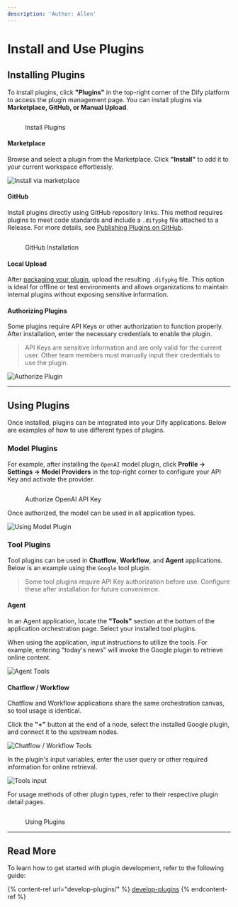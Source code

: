 ```yaml
---
description: 'Author: Allen'
---
```


# Install and Use Plugins

## Installing Plugins

To install plugins, click **"Plugins"** in the top-right corner of the Dify platform to access the plugin management page. You can install plugins via **Marketplace, GitHub, or Manual Upload**.

<figure><img src="https://assets-docs.dify.ai/2025/01/a56c40245090d9252557dcc6f4064a14.png" alt=""><figcaption><p>Install Plugins</p></figcaption></figure>

#### Marketplace

Browse and select a plugin from the Marketplace. Click **"Install"** to add it to your current workspace effortlessly.

![Install via marketplace](https://assets-docs.dify.ai/2025/01/6ae8b661b7fa01b228a954d00ef552f3.png)

#### GitHub

Install plugins directly using GitHub repository links. This method requires plugins to meet code standards and include a `.difypkg` file attached to a Release. For more details, see [Publishing Plugins on GitHub](../publish-plugins/publish-plugin-on-personal-github-repo.md).

<figure><img src="https://assets-docs.dify.ai/2025/01/4026a12a915e3fe9bd057d8827acfdce.png" alt=""><figcaption><p>GitHub Installation</p></figcaption></figure>

#### Local Upload

After [packaging your plugin](../publish-plugins/package-plugin-file-and-publish.md), upload the resulting `.difypkg` file. This option is ideal for offline or test environments and allows organizations to maintain internal plugins without exposing sensitive information.

#### Authorizing Plugins

Some plugins require API Keys or other authorization to function properly. After installation, enter the necessary credentials to enable the plugin.

> API Keys are sensitive information and are only valid for the current user. Other team members must manually input their credentials to use the plugin.

![Authorize Plugin](https://assets-docs.dify.ai/2024/11/972de4c9fa00f792a1ab734b080aafdc.png)

***

## Using Plugins

Once installed, plugins can be integrated into your Dify applications. Below are examples of how to use different types of plugins.

### Model Plugins

For example, after installing the `OpenAI` model plugin, click **Profile → Settings → Model Providers** in the top-right corner to configure your API Key and activate the provider.

<figure><img src="https://assets-docs.dify.ai/2025/01/3bf32d49975931e5924baa749aa7812f.png" alt=""><figcaption><p>Authorize OpenAI API Key</p></figcaption></figure>

Once authorized, the model can be used in all application types.

![Using Model Plugin](https://assets-docs.dify.ai/2024/12/4a38b1ea534ca68515839c518c250d2f.png)

### Tool Plugins

Tool plugins can be used in **Chatflow**, **Workflow**, and **Agent** applications. Below is an example using the `Google` tool plugin.

> Some tool plugins require API Key authorization before use. Configure these after installation for future convenience.

#### Agent

In an Agent application, locate the **"Tools"** section at the bottom of the application orchestration page. Select your installed tool plugins.

When using the application, input instructions to utilize the tools. For example, entering "today's news" will invoke the Google plugin to retrieve online content.

![Agent Tools](https://assets-docs.dify.ai/2024/12/78f833811cb0c3d5cbbb1a941cffc769.png)

#### Chatflow / Workflow

Chatflow and Workflow applications share the same orchestration canvas, so tool usage is identical.

Click the **"+"** button at the end of a node, select the installed Google plugin, and connect it to the upstream nodes.

![Chatflow / Workflow Tools](https://assets-docs.dify.ai/2024/12/7e7bcf1f9e3acf72c6917ea9de4e4613.png)

In the plugin's input variables, enter the user query or other required information for online retrieval.

![Tools input](https://assets-docs.dify.ai/2024/12/a67c4cffd8fdf33297d462b2e6d01d27.png)

For usage methods of other plugin types, refer to their respective plugin detail pages.

<figure><img src="https://assets-docs.dify.ai/2025/01/9d826302637638f705a94f73bd653958.png" alt=""><figcaption><p>Using Plugins</p></figcaption></figure>

***

## Read More

To learn how to get started with plugin development, refer to the following guide:

{% content-ref url="develop-plugins/" %}
[develop-plugins](develop-plugins/)
{% endcontent-ref %}
